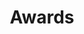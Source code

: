 ---
title: Awards
image: "assets/img/portfolio/awards1.JPG"

caption:
  title: 
  thumbnail: "assets/img/portfolio/awards1.JPG"
---